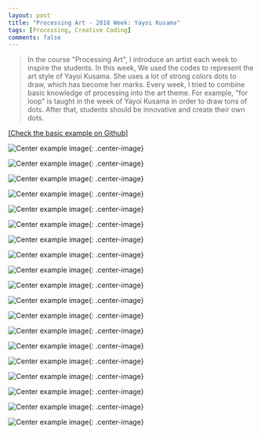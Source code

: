 ```yaml
---
layout: post
title: "Processing Art - 2018 Week: Yayoi Kusama"
tags: [Processing, Creative Coding]
comments: false
---
```


> In the course "Processing Art", I introduce an artist each week to inspire the students. In this week, We used the codes to represent the art style of Yayoi Kusama. She uses a lot of strong colors dots to draw, which has become her marks. Every week, I tried to combine basic knowledge of processing into the art theme. For example, "for loop" is taught in the week of Yayoi Kusama in order to draw tons of dots. After that, students should be innovative and create their own dots.  

[[Check the basic example on Github]]()

![Center example image](https://raw.githubusercontent.com/cyrus-education/cyrus-education.github.io/master/images/1.gif "Center"){: .center-image}


![Center example image](https://raw.githubusercontent.com/cyrus-education/cyrus-education.github.io/master/images/2.gif "Center"){: .center-image}

![Center example image](https://raw.githubusercontent.com/cyrus-education/cyrus-education.github.io/master/images/3.gif "Center"){: .center-image}


![Center example image](https://raw.githubusercontent.com/cyrus-education/cyrus-education.github.io/master/images/5.gif "Center"){: .center-image}

![Center example image](https://raw.githubusercontent.com/cyrus-education/cyrus-education.github.io/master/images/6.gif "Center"){: .center-image}

![Center example image](https://raw.githubusercontent.com/cyrus-education/cyrus-education.github.io/master/images/7.gif "Center"){: .center-image}

![Center example image](https://raw.githubusercontent.com/cyrus-education/cyrus-education.github.io/master/images/8.gif "Center"){: .center-image}

![Center example image](https://raw.githubusercontent.com/cyrus-education/cyrus-education.github.io/master/images/9.gif "Center"){: .center-image}

![Center example image](https://raw.githubusercontent.com/cyrus-education/cyrus-education.github.io/master/images/10.gif "Center"){: .center-image}

![Center example image](https://raw.githubusercontent.com/cyrus-education/cyrus-education.github.io/master/images/11.gif "Center"){: .center-image}

![Center example image](https://raw.githubusercontent.com/cyrus-education/cyrus-education.github.io/master/images/12.gif "Center"){: .center-image}

![Center example image](https://raw.githubusercontent.com/cyrus-education/cyrus-education.github.io/master/images/13.gif "Center"){: .center-image}

![Center example image](https://raw.githubusercontent.com/cyrus-education/cyrus-education.github.io/master/images/14.gif "Center"){: .center-image}

![Center example image](https://raw.githubusercontent.com/cyrus-education/cyrus-education.github.io/master/images/15.gif "Center"){: .center-image}

![Center example image](https://raw.githubusercontent.com/cyrus-education/cyrus-education.github.io/master/images/16.gif "Center"){: .center-image}

![Center example image](https://raw.githubusercontent.com/cyrus-education/cyrus-education.github.io/master/images/17.gif "Center"){: .center-image}

![Center example image](https://raw.githubusercontent.com/cyrus-education/cyrus-education.github.io/master/images/18.gif "Center"){: .center-image}

![Center example image](https://raw.githubusercontent.com/cyrus-education/cyrus-education.github.io/master/images/19.gif "Center"){: .center-image}

![Center example image](https://raw.githubusercontent.com/cyrus-education/cyrus-education.github.io/master/images/20.gif "Center"){: .center-image}
